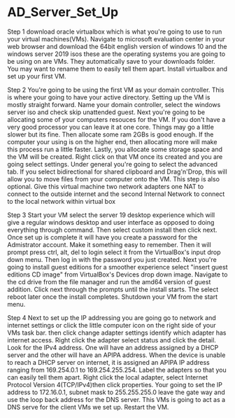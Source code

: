 # AD_Server_Set_Up
Step 1 
download oracle virtualbox which is what you're going to use to run your virtual machines(VMs). Navigate to microsoft evaluation center in your web browser and download the 64bit english version of windows 10 and the windows server 2019 isos these are the operating systems you are going to be using on are VMs. They automatically save to your downloads folder. You may want to rename them to easily tell them apart. Install virtualbox and set up your first VM.

Step 2
 You're going to be using the first VM as your domain controller. This is where your going to have your active directory. Setting up the VM is mostly straight forward. Name your domain controller, select the windows server iso and check skip unattended guest. Next you're going to be allocating some of your computers resouces for the VM. If you don't have a very good processor you can leave it at one core. Things may go a little slower but its fine. Then allocate some ram 2GBs is good enough. If the computer your using is on the higher end, then allocating more will make this process run a little faster. Lastly, you allocate some storage space and the VM will be created. Right click on that VM once its created and you are going select settings. Under general you're going to select the advanced tab. If you select bidirectional for shared clipboard and Drag'n'Drop, this will allow you to move files from your computer onto the VM. This step is also optional. Give this virtual machine two network adapters one NAT to connect to the outside internet and the second Internal Network to connect to the local network within virtual box  

Step 3
Start your VM select the server 19 desktop experience which will give a regular windows desktop and user interface as opposed to doing everything through command. Then select custom install then click next. Once set up is complete it will have you create a password for the Admistrator account. Make it something easy to remember. Then it will prompt press ctrl, alt, del to login select it from the VirtualBox's input drop down menu. Then log in with the password you just created. Next you're going to install guest editions for a smoother experience select "insert guest editions CD image" from VirtualBox's Devices drop down image. Navigate to the cd drive from the file manager and run the amd64 version of guest addition. Click next through the prompts until the install starts. The select reboot later once the install completes. Shutdown your VM from the start menu.

Step 4
Next to set up the IP addressing you are going go to network and internet settings or click the little computer icon on the right side of your VMs task bar. then click change adapter settings identify which adapter has internet access. Right click the adapter select status and click the detail. Look for the IPv4 address. One will have an address assigned by a DHCP server and the other will have an APIPA address. When the device is unable to reach a DHCP server on internet, it is assigned an APIPA IP address ranging from  169.254.0.1 to 169.254.255.254. Label the adapters so that you can easily tell them apart. Right click the local adapter, select Internet Protocol Version 4(TCP/IPv4)then click properties. Your going to set the IP address to 172.16.0.1, subnet mask to 255.255.255.0 leave the gate way and use the loop back address for the DNS server. This VMs is going to act as a DNS serve for the client VMs we set up. Restart the VM.
